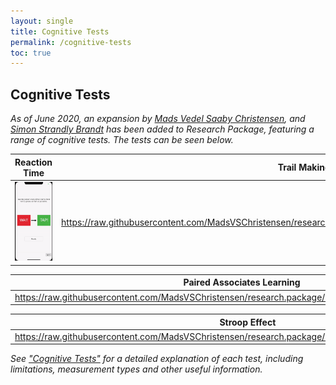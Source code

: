 ```yaml
---
layout: single
title: Cognitive Tests
permalink: /cognitive-tests
toc: true
---
```


## Cognitive Tests

_As of June 2020, an expansion by [Mads Vedel Saaby Christensen](https://github.com/MadsVSChristensen), and [Simon Strandly Brandt](https://github.com/s174286) has been added to Research Package, featuring a range of cognitive tests. The tests can be seen below._

|                                                    Reaction Time                                                     |                                                  Trail Making                                                  |                                               Letter Tapping                                               |
| :------------------------------------------------------------------------------------------------------------------: | :------------------------------------------------------------------------------------------------------------: | :--------------------------------------------------------------------------------------------------------: |
| ![](https://raw.githubusercontent.com/MadsVSChristensen/research.package/master/documentation/gifs/ReactionTime.gif) | https://raw.githubusercontent.com/MadsVSChristensen/research.package/master/documentation/gifs/TrailMaking.gif | https://raw.githubusercontent.com/MadsVSChristensen/research.package/master/documentation/gifs/LetterA.gif |

|                                       Paired Associates Learning                                       |                                               Tapping Speed                                                |                                           Corsi Block Tapping                                            |
| :----------------------------------------------------------------------------------------------------: | :--------------------------------------------------------------------------------------------------------: | :------------------------------------------------------------------------------------------------------: |
| https://raw.githubusercontent.com/MadsVSChristensen/research.package/master/documentation/gifs/PAL.gif | https://raw.githubusercontent.com/MadsVSChristensen/research.package/master/documentation/gifs/Tapping.gif | https://raw.githubusercontent.com/MadsVSChristensen/research.package/master/documentation/gifs/Corsi.gif |

|                                               Stroop Effect                                               |                                   Rapid Visual Information Processing                                   |     |
| :-------------------------------------------------------------------------------------------------------: | :-----------------------------------------------------------------------------------------------------: | :-: |
| https://raw.githubusercontent.com/MadsVSChristensen/research.package/master/documentation/gifs/Stroop.gif | https://raw.githubusercontent.com/MadsVSChristensen/research.package/master/documentation/gifs/RVIP.gif |     |

_See ["Cognitive Tests"](/cognitive-tests) for a detailed explanation of each test, including limitations, measurement types and other useful information._
